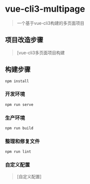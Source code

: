 # vue-cli3-multipage

> 一个基于vue-cli3构建的多页面项目

## 项目改造步骤
> [vue-cli3多页面项目构建

## 构建步骤
```
npm install
```

### 开发环境
```
npm run serve
```

### 生产环境
```
npm run build
```

### 整理和修复文件
```
npm run lint
```

### 自定义配置
> [自定义配置]
